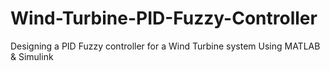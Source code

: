 # Wind-Turbine-PID-Fuzzy-Controller
Designing a PID Fuzzy controller for a Wind Turbine system Using MATLAB &amp; Simulink
